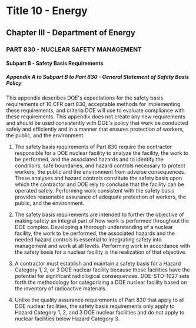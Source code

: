 
# Title 10 - Energy
## Chapter III - Department of Energy
### PART 830 - NUCLEAR SAFETY MANAGEMENT
#### Subpart B - Safety Basis Requirements
##### Appendix A to Subpart B to Part 830 - General Statement of Safety Basis Policy

This appendix describes DOE's expectations for the safety basis requirements of 10 CFR part 830, acceptable methods for implementing these requirements, and criteria DOE will use to evaluate compliance with these requirements. This appendix does not create any new requirements and should be used consistently with DOE's policy that work be conducted safely and efficiently and in a manner that ensures protection of workers, the public, and the environment.

1. The safety basis requirements of Part 830 require the contractor responsible for a DOE nuclear facility to analyze the facility, the work to be performed, and the associated hazards and to identify the conditions, safe boundaries, and hazard controls necessary to protect workers, the public and the environment from adverse consequences. These analyses and hazard controls constitute the safety basis upon which the contractor and DOE rely to conclude that the facility can be operated safely. Performing work consistent with the safety basis provides reasonable assurance of adequate protection of workers, the public, and the environment.

2. The safety basis requirements are intended to further the objective of making safety an integral part of how work is performed throughout the DOE complex. Developing a thorough understanding of a nuclear facility, the work to be performed, the associated hazards and the needed hazard controls is essential to integrating safety into management and work at all levels. Performing work in accordance with the safety basis for a nuclear facility is the realization of that objective.

1. A contractor must establish and maintain a safety basis for a Hazard Category 1, 2, or 3 DOE nuclear facility because these facilities have the potential for significant radiological consequences. DOE-STD-1027 sets forth the methodology for categorizing a DOE nuclear facility based on the inventory of radioactive materials.

2. Unlike the quality assurance requirements of Part 830 that apply to all DOE nuclear facilities, the safety basis requirements only apply to Hazard Category 1, 2, and 3 DOE nuclear facilities and do not apply to nuclear facilities below Hazard Category 3.
